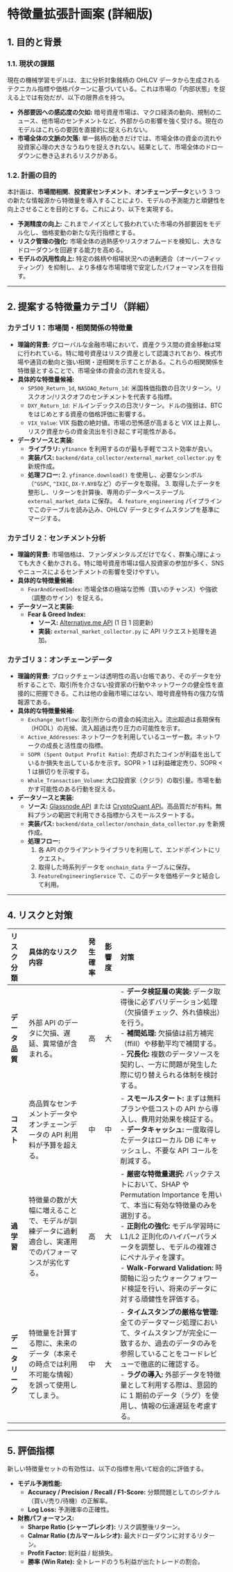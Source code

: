 # 特徴量拡張計画案 (詳細版)

## 1. 目的と背景

### 1.1. 現状の課題

現在の機械学習モデルは、主に分析対象銘柄の OHLCV データから生成されるテクニカル指標や価格パターンに基づいている。これは市場の「内部状態」を捉える上では有効だが、以下の限界点を持つ。

- **外部要因への感応度の欠如:** 暗号資産市場は、マクロ経済の動向、規制のニュース、他市場のセンチメントなど、外部からの影響を強く受ける。現在のモデルはこれらの要因を直接的に捉えられない。
- **市場全体の文脈の欠落:** 単一銘柄の動きだけでは、市場全体の資金の流れや投資家心理の大きなうねりを捉えきれない。結果として、市場全体のドローダウンに巻き込まれるリスクがある。

### 1.2. 計画の目的

本計画は、**市場間相関**、**投資家センチメント**、**オンチェーンデータ**という 3 つの新たな情報源から特徴量を導入することにより、モデルの予測能力と頑健性を向上させることを目的とする。これにより、以下を実現する。

- **予測精度の向上:** これまでノイズとして扱われていた市場の外部要因をモデル化し、価格変動の新たな先行指標とする。
- **リスク管理の強化:** 市場全体の過熱感やリスクオフムードを検知し、大きなドローダウンを回避する能力を高める。
- **モデルの汎用性向上:** 特定の銘柄や相場状況への過剰適合（オーバーフィッティング）を抑制し、より多様な市場環境で安定したパフォーマンスを目指す。

---

## 2. 提案する特徴量カテゴリ（詳細）

### カテゴリ 1：市場間・相関関係の特徴量

- **理論的背景:** グローバルな金融市場において、資産クラス間の資金移動は常に行われている。特に暗号資産はリスク資産として認識されており、株式市場や通貨の動向と強い相関・逆相関を示すことがある。これらの相関関係を特徴量とすることで、市場全体の資金の流れを捉える。
- **具体的な特徴量候補:**
  - `SP500_Return_1d`, `NASDAQ_Return_1d`: 米国株価指数の日次リターン。リスクオン/リスクオフのセンチメントを代表する指標。
  - `DXY_Return_1d`: ドルインデックスの日次リターン。ドルの強弱は、BTC をはじめとする資産の価格評価に影響する。
  - `VIX_Value`: VIX 指数の絶対値。市場の恐怖感が高まると VIX は上昇し、リスク資産からの資金流出を引き起こす可能性がある。
- **データソースと実装:**
  - **ライブラリ:** `yfinance` を利用するのが最も手軽でコスト効率が良い。
  - **実装パス:** `backend/data_collector/external_market_collector.py` を新規作成。
  - **処理フロー:** 2. `yfinance.download()` を使用し、必要なシンボル（`^GSPC`, `^IXIC`, `DX-Y.NYB`など）のデータを取得。 3. 取得したデータを整形し、リターンを計算後、専用のデータベーステーブル `external_market_data` に保存。 4. `feature_engineering` パイプラインでこのテーブルを読み込み、OHLCV データとタイムスタンプを基準にマージする。

### カテゴリ 2：センチメント分析

- **理論的背景:** 市場価格は、ファンダメンタルズだけでなく、群集心理によっても大きく動かされる。特に暗号資産市場は個人投資家の参加が多く、SNS やニュースによるセンチメントの影響を受けやすい。
- **具体的な特徴量候補:**
  - `FearAndGreedIndex`: 市場全体の極端な恐怖（買いのチャンス）や強欲（調整のサイン）を捉える。
- **データソースと実装:**
  - **Fear & Greed Index:**
    - **ソース:** [Alternative.me API](https://alternative.me/crypto/fear-and-greed-index/) (1 日 1 回更新)
    - **実装:** `external_market_collector.py` に API リクエスト処理を追加。

### カテゴリ 3：オンチェーンデータ

- **理論的背景:** ブロックチェーンは透明性の高い台帳であり、そのデータを分析することで、取引所を介さない投資家の行動やネットワークの健全性を直接的に把握できる。これは他の金融市場にはない、暗号資産特有の強力な情報源である。
- **具体的な特徴量候補:**
  - `Exchange_Netflow`: 取引所からの資金の純流出入。流出超過は長期保有（HODL）の兆候、流入超過は売り圧力の可能性を示す。
  - `Active_Addresses`: ネットワークを利用しているユーザー数。ネットワークの成長と活性度の指標。
  - `SOPR (Spent Output Profit Ratio)`: 売却されたコインが利益を出しているか損失を出しているかを示す。SOPR > 1 は利益確定売り、SOPR < 1 は損切りを示唆する。
  - `Whale_Transaction_Volume`: 大口投資家（クジラ）の取引量。市場を動かす可能性のある行動を捉える。
- **データソースと実装:**
  - **ソース:** [Glassnode API](https://glassnode.com/) または [CryptoQuant API](https://cryptoquant.com/)。高品質だが有料。無料プランの範囲で利用できる指標からスモールスタートする。
  - **実装パス:** `backend/data_collector/onchain_data_collector.py` を新規作成。
  - **処理フロー:**
    1. 各 API のクライアントライブラリを利用して、エンドポイントにリクエスト。
    2. 取得した時系列データを `onchain_data` テーブルに保存。
    3. `FeatureEngineeringService` で、このデータを価格データと結合して利用。

---

## 4. リスクと対策

| リスク分類       | 具体的なリスク内容                                                                                   | 発生確率 | 影響度 | 対策                                                                                                                                                                                                                                                                                                                                                              |
| :--------------- | :--------------------------------------------------------------------------------------------------- | :------- | :----- | :---------------------------------------------------------------------------------------------------------------------------------------------------------------------------------------------------------------------------------------------------------------------------------------------------------------------------------------------------------------- |
| **データ品質**   | 外部 API のデータに欠損、遅延、異常値が含まれる。                                                    | 高       | 大     | - **データ検証層の実装:** データ取得後に必ずバリデーション処理（欠損値チェック、外れ値検出）を行う。<br>- **補間処理:** 欠損値は前方補完（ffill）や移動平均で補間する。<br>- **冗長化:** 複数のデータソースを契約し、一方に問題が発生した際に切り替えられる体制を検討する。                                                                                       |
| **コスト**       | 高品質なセンチメントデータやオンチェーンデータの API 利用料が予算を超える。                          | 中       | 中     | - **スモールスタート:** まずは無料プランや低コストの API から導入し、費用対効果を検証する。<br>- **データキャッシュ:** 一度取得したデータはローカル DB にキャッシュし、不要な API コールを削減する。                                                                                                                                                              |
| **過学習**       | 特徴量の数が大幅に増えることで、モデルが訓練データに過剰適合し、実運用でのパフォーマンスが劣化する。 | 高       | 大     | - **厳密な特徴量選択:** バックテストにおいて、SHAP や Permutation Importance を用いて、本当に有効な特徴量のみを選別する。<br>- **正則化の強化:** モデル学習時に L1/L2 正則化のハイパーパラメータを調整し、モデルの複雑さにペナルティを課す。<br>- **Walk-Forward Validation:** 時間軸に沿ったウォークフォワード検証を行い、将来のデータに対する頑健性を評価する。 |
| **データリーク** | 特徴量を計算する際に、未来のデータ（本来その時点では利用不可能な情報）を誤って使用してしまう。       | 中       | 大     | - **タイムスタンプの厳格な管理:** 全てのデータマージ処理において、タイムスタンプが完全に一致するか、過去のデータのみを参照していることをコードレビューで徹底的に確認する。<br>- **ラグの導入:** 外部データを特徴量として利用する際は、意図的に 1 期前のデータ（ラグ）を使用し、情報の伝達遅延を考慮する。                                                         |

---

## 5. 評価指標

新しい特徴量セットの有効性は、以下の指標を用いて総合的に評価する。

- **モデル予測性能:**
  - **Accuracy / Precision / Recall / F1-Score:** 分類問題としてのシグナル（買い/売り/待機）の正解率。
  - **Log Loss:** 予測確率の正確性。
- **財務パフォーマンス:**
  - **Sharpe Ratio (シャープレシオ):** リスク調整後リターン。
  - **Calmar Ratio (カルマールレシオ):** 最大ドローダウンに対するリターン。
  - **Profit Factor:** 総利益 / 総損失。
  - **勝率 (Win Rate):** 全トレードのうち利益が出たトレードの割合。
